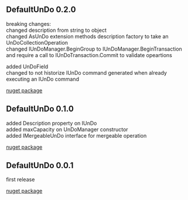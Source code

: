 ## DefaultUnDo 0.2.0
breaking changes:  
changed description from string to object  
changed AsUnDo extension methods description factory to take an UnDoCollectionOperation  
changed IUnDoManager.BeginGroup to IUnDoManager.BeginTransaction and require a call to IUnDoTransaction.Commit to validate opeartions  

added UnDoField  
changed to not historize IUnDo command generated when already executing an IUnDo command  

[nuget package](https://www.nuget.org/packages/DefaultUnDo/0.2.0)

## DefaultUnDo 0.1.0
added Description property on IUnDo  
added maxCapacity on UnDoManager constructor  
added IMergeableUnDo interface for mergeable operation  

[nuget package](https://www.nuget.org/packages/DefaultUnDo/0.1.0)

## DefaultUnDo 0.0.1
first release  

[nuget package](https://www.nuget.org/packages/DefaultUnDo/0.0.1)
